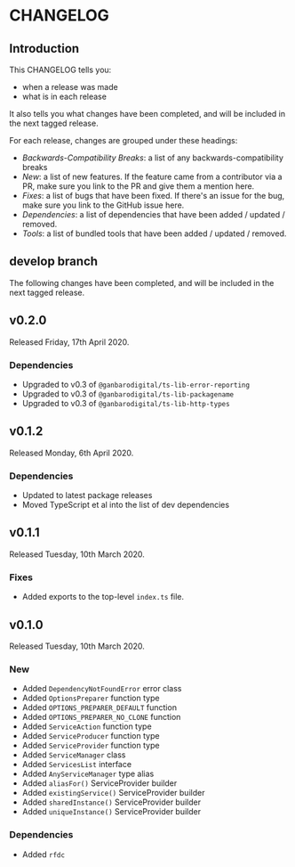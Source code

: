 # CHANGELOG

## Introduction

This CHANGELOG tells you:

* when a release was made
* what is in each release

It also tells you what changes have been completed, and will be included in the next tagged release.

For each release, changes are grouped under these headings:

* _Backwards-Compatibility Breaks_: a list of any backwards-compatibility breaks
* _New_: a list of new features. If the feature came from a contributor via a PR, make sure you link to the PR and give them a mention here.
* _Fixes_: a list of bugs that have been fixed. If there's an issue for the bug, make sure you link to the GitHub issue here.
* _Dependencies_: a list of dependencies that have been added / updated / removed.
* _Tools_: a list of bundled tools that have been added / updated / removed.

## develop branch

The following changes have been completed, and will be included in the next tagged release.

## v0.2.0

Released Friday, 17th April 2020.

### Dependencies

* Upgraded to v0.3 of `@ganbarodigital/ts-lib-error-reporting`
* Upgraded to v0.3 of `@ganbarodigital/ts-lib-packagename`
* Upgraded to v0.3 of `@ganbarodigital/ts-lib-http-types`

## v0.1.2

Released Monday, 6th April 2020.

### Dependencies

* Updated to latest package releases
* Moved TypeScript et al into the list of dev dependencies

## v0.1.1

Released Tuesday, 10th March 2020.

### Fixes

* Added exports to the top-level `index.ts` file.

## v0.1.0

Released Tuesday, 10th March 2020.

### New

* Added `DependencyNotFoundError` error class
* Added `OptionsPreparer` function type
* Added `OPTIONS_PREPARER_DEFAULT` function
* Added `OPTIONS_PREPARER_NO_CLONE` function
* Added `ServiceAction` function type
* Added `ServiceProducer` function type
* Added `ServiceProvider` function type
* Added `ServiceManager` class
* Added `ServicesList` interface
* Added `AnyServiceManager` type alias
* Added `aliasFor()` ServiceProvider builder
* Added `existingService()` ServiceProvider builder
* Added `sharedInstance()` ServiceProvider builder
* Added `uniqueInstance()` ServiceProvider builder

### Dependencies

* Added `rfdc`
